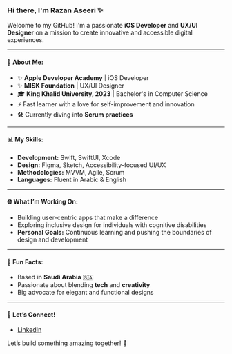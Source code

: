 ### Hi there, I'm **Razan Aseeri** ✨  

Welcome to my GitHub! I'm a passionate **iOS Developer** and **UX/UI Designer** on a mission to create innovative and accessible digital experiences.  

---

#### 🔧 **About Me:**
- ✨ **Apple Developer Academy** | iOS Developer  
- ✨ **MISK Foundation** | UX/UI Designer  
- 🎓 **King Khalid University, 2023** | Bachelor's in Computer Science  
- ⚡ Fast learner with a love for self-improvement and innovation  
- 🛠️ Currently diving into **Scrum practices**  

---

#### 📊 **My Skills:**
- **Development:** Swift, SwiftUI, Xcode
- **Design:** Figma, Sketch, Accessibility-focused UI/UX
- **Methodologies:** MVVM, Agile, Scrum
- **Languages:** Fluent in Arabic & English  

---

#### 🌐 **What I’m Working On:**
- Building user-centric apps that make a difference  
- Exploring inclusive design for individuals with cognitive disabilities  
- **Personal Goals:** Continuous learning and pushing the boundaries of design and development  

---

#### 🔧 **Fun Facts:**
- Based in **Saudi Arabia** 🇸🇦  
- Passionate about blending **tech** and **creativity**  
- Big advocate for elegant and functional designs  

---

#### 🔗 **Let’s Connect!**
- [LinkedIn](https://www.linkedin.com/razzanaseeri)  


Let’s build something amazing together! 🚀

